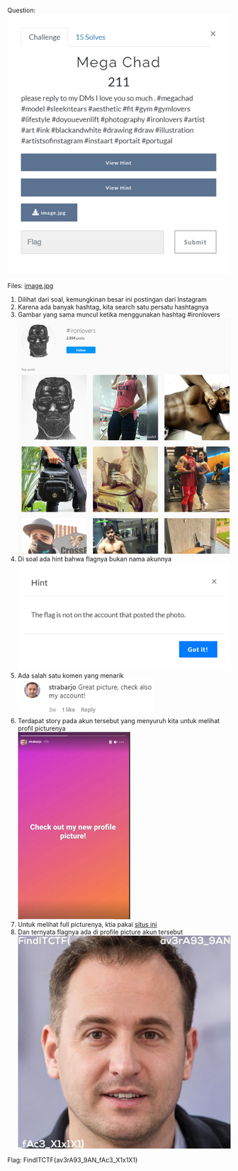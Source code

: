 Question: <br/>
![](https://github.com/MyNameIsZxM/CTF-Writeups/blob/main/2021/Find%20IT!%20UGM%202021/OSINT/Mega%20Chad/Question.png)

Files: [image.jpg](https://github.com/MyNameIsZxM/CTF-Writeups/blob/main/2021/Find%20IT!%20UGM%202021/OSINT/Mega%20Chad/image.jpg)

1. Dilihat dari soal, kemungkinan besar ini postingan dari Instagram
2. Karena ada banyak hashtag, kita search satu persatu hashtagnya
3. Gambar yang sama muncul ketika menggunakan hashtag #ironlovers<br/>
![](https://github.com/MyNameIsZxM/CTF-Writeups/blob/main/2021/Find%20IT!%20UGM%202021/OSINT/Mega%20Chad/pic1.png)
4. Di soal ada hint bahwa flagnya bukan nama akunnya<br/>
![](https://github.com/MyNameIsZxM/CTF-Writeups/blob/main/2021/Find%20IT!%20UGM%202021/OSINT/Mega%20Chad/hint%201.png)
5. Ada salah satu komen yang menarik<br/>
![](https://github.com/MyNameIsZxM/CTF-Writeups/blob/main/2021/Find%20IT!%20UGM%202021/OSINT/Mega%20Chad/pic2.png)
6. Terdapat story pada akun tersebut yang menyuruh kita untuk melihat profil picturenya<br/>
![](https://github.com/MyNameIsZxM/CTF-Writeups/blob/main/2021/Find%20IT!%20UGM%202021/OSINT/Mega%20Chad/story.png)
7. Untuk melihat full picturenya, ktia pakai [situs ini](https://www.instadp.com/)
8. Dan ternyata flagnya ada di profile picture akun tersebut<br/>
![](https://github.com/MyNameIsZxM/CTF-Writeups/blob/main/2021/Find%20IT!%20UGM%202021/OSINT/Mega%20Chad/pic3.jpg)

Flag: FindITCTF{av3rA93_9AN_fAc3_X1x1X1}








